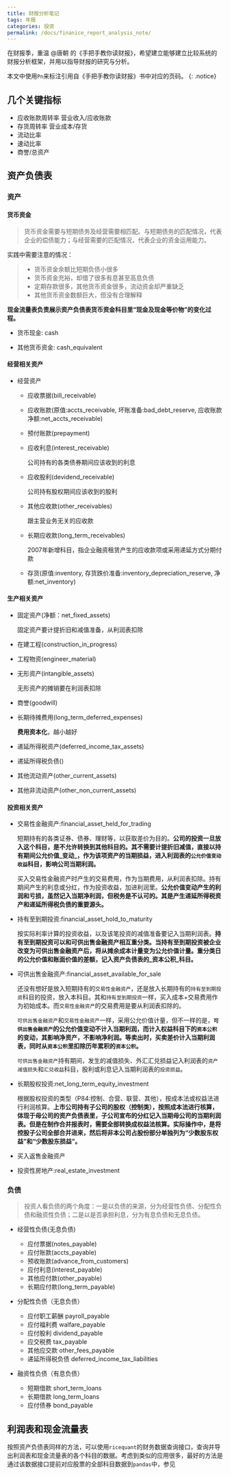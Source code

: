 ```yaml
---
title: 财报分析笔记
tags: 年报
categories: 投资
permalink: /docs/finanice_report_analysis_note/
---
```


在财报季，重温 @唐朝 的《手把手教你读财报》，希望建立能够建立比较系统的财报分析框架，并用以指导财报的研究与分析。

本文中使用`Pn`来标注引用自《手把手教你读财报》书中对应的页码。
{: .notice}

## 几个关键指标

- 应收账款周转率 营业收入/应收账款
- 存货周转率 营业成本/存货
- 流动比率
- 速动比率
- 商誉/总资产

## 资产负债表

### 资产

#### 货币资金

> 货币资金需要与短期债务及经营需要相匹配。与短期债务的匹配情况，代表企业的偿债能力；与经营需要的匹配情况，代表企业的资金运用能力。

实践中需要注意的情况：

> - 货币资金余额比短期负债小很多
> - 货币资金充裕，却借了很多有息甚至高息负债
> - 定期存款很多，其他货币资金很多，流动资金却严重缺乏
> - 其他货币资金数额巨大，但没有合理解释


**现金流量表负责展示资产负债表货币资金科目里“现金及现金等价物”的变化过程。**

- 货币现金: cash

- 其他货币资金: cash_equivalent

#### 经营相关资产

- 经营资产
  - 应收票据(bill_receivable)

  - 应收账款(原值:accts_receivable, 坏账准备:bad_debt_reserve, 应收账款净额:net_accts_receivable)

  - 预付账款(prepayment)

  - 应收利息(interest_receivable)

    公司持有的各类债券期间应该收到的利息

  - 应收股利(devidend_receivable)

    公司持有股权期间应该收到的股利

  - 其他应收款(other_receivables)

    跟主营业务无关的应收款

  - 长期应收款(long_term_receivables)

    2007年新增科目，指企业融资租赁产生的应收款项或采用递延方式分期付款

  - 存货(原值:inventory, 存货跌价准备:inventory_depreciation_reserve, 净额:net_inventory)


#### 生产相关资产

- 固定资产(净额：net_fixed_assets)

  固定资产要计提折旧和减值准备，从利润表扣除

- 在建工程(construction_in_progress)

- 工程物资(engineer_material)

- 无形资产(intangible_assets)

  无形资产的摊销要在利润表扣除

- 商誉(goodwill)

- 长期待摊费用(long_term_deferred_expenses)

  **费用资本化**，越小越好

- 递延所得税资产(deferred_income_tax_assets)

- 递延所得税负债()

- 其他流动资产(other_current_assets)

- 其他非流动资产(other_non_current_assets)

#### 投资相关资产

- 交易性金融资产:financial_asset_held_for_trading

  短期持有的各类证券、债券、理财等，以获取差价为目的。**公司的投资一旦放入这个科目，是不允许转换到其他科目的。其不需要计提折旧减值，直接以持有期间公允价值_变动_，作为该项资产的当期损益，进入利润表的`公允价值变动收益`科目，影响公司当期利润。**

  买入交易性金融资产时产生的交易费用，作为当期费用，从利润表扣除。持有期间产生的利息或分红，作为投资收益，加进利润里。**公允价值变动产生的利润和亏损，虽然记入当期净利润，但税务是不认可的。其是产生递延所得税资产和递延所得税负债的重要源头。**

- 持有至到期投资:financial_asset_hold_to_maturity

  按实际利率计算的投资收益，以及该笔投资的减值准备要记入当期利润表。**持有至到期投资可以和可供出售金融资产相互重分类。当持有至到期投资被企业改变为可供出售金融资产后，将从摊余成本计量变为公允价值计量。重分类日的公允价值和账面价值的差额，记入资产负债表的_资本公积_科目。**

- 可供出售金融资产:financial_asset_available_for_sale

  还没有想好是放入短期持有的`交易性金融资产`，还是放入长期持有的`持有至到期投资`科目的投资，放入本科目。其和`持有至到期投资`一样，买入成本+交易费用作为初始成本。而`交易性金融资产`的交易费用是要从利润表扣除的。

  `可供出售金融资产`和`交易性金融资产`一样，采用公允价值计量，但不一样的是，**`可供出售金融资产`的公允价值变动不计入当期利润，而计入权益科目下的`资本公积`的变动，其影响净资产，不影响净利润。等卖出时，买卖差价计入当期利润表，同时从`资本公积`里扣除历年累积的`资本公积`。**

  `可供出售金融资产`持有期间，发生的减值损失、外汇汇兑损益记入利润表的`资产减值损失`和`汇兑收益`科目，股利或利息记入当期利润表的`投资损益`。

- 长期股权投资:net_long_term_equity_investment

  根据股权投资的类型（P84:控制、合营、联营、其他），按成本法或权益法进行利润核算。**上市公司持有子公司的股权（控制类），按照成本法进行核算，体现于母公司的资产负债表里，子公司宣布的分红记入当期母公司的当期利润表。但是在制作合并报表时，需要全部转换成权益法核算。实际操作中，是将控股子公司全部合并进来，然后将非本公司占股份部分单独列为“少数股东权益”和“少数股东损益”。**

- 买入返售金融资产

- 投资性房地产:real_estate_investment

### 负债

> 投资人看负债的两个角度：一是以负债的来源，分为经营性负债、分配性负债和融资性负债；二是以是否承担利息，分为有息负债和无息负债。


- 经营性负债(无息负债)
  - 应付票据(notes_payable)
  - 应付账款(accts_payable)
  - 预收账款(advance_from_customers)
  - 应付利息(interest_payable)
  - 其他应付款(other_payable)
  - 长期应付款(long_term_payable)

- 分配性负债（无息负债）
  - 应付职工薪酬 payroll_payable
  - 应付福利费 walfare_payable
  - 应付股利 dividend_payable
  - 应交税费 tax_payable
  - 其他应交款 other_fees_payable
  - 递延所得税负债 deferred_income_tax_liabilities

- 融资性负债（有息负债）
  - 短期借款 short_term_loans
  - 长期借款 long_term_loans
  - 应付债券 bond_payable

## 利润表和现金流量表

按照资产负债表同样的方法，可以使用`ricequant`的财务数据查询接口，查询并导出利润表和现金流量表的各个科目的数据。考虑到类似的应用很多，最好的方法是通过该数据接口提前对应股票的全部科目数据到`pandas`中，参见[](https://www.ricequant.com/research/user/user_293835/notebooks/基本面研究/个股研究框架.ipynb)
